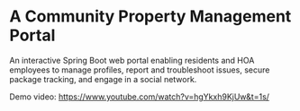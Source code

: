 # A Community Property Management Portal
An interactive Spring Boot web portal enabling residents and HOA employees to manage profiles, report and troubleshoot issues, secure package tracking, and engage in a social network.

Demo video: https://www.youtube.com/watch?v=hgYkxh9KjUw&t=1s/
